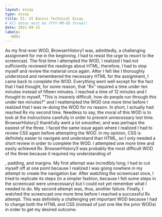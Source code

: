 ```yaml
---
layout: essay
type: essay
title: E1: UI Basics Technical Essay
# All dates must be YYYY-MM-DD format!
date: 2021-09-15
labels:
  -WODs
---
```


As my first-ever WOD, BrowserHistory1 was, admittedly, a challenging assignment for me in the beginning. I had to resist the urge to resort to the screencast. The first time I attempted the WOD, I realized I had not sufficiently reviewed the readings about HTML; therefore, I had to stop myself and review the material once again. After I felt like I thoroughly understood and remembered the necessary HTML for the assignment, I came back to complete the WOD. Everything went well except for the fact that I had thought, for some reason, that "Rx" required a time under ten minutes instead of fifteen minutes. I reached a time of 12 minutes and I thought to myself, "This is insanely difficult, how do people run through this under ten minutes?" and I reattempted the WOD one more time before I realized that I was re-doing the WOD for no reason. In short, I actually had reached Rx my second time. Needless to say, the moral of this WOD is to look at the instructions carefully in order to prevent unnecessary lost time.
BrowserHistory2 thankfully went a lot smoother, and was perhaps the easiest of the three. I faced the same issue again where I realized I had to review CSS again before attempting the WOD. In my opinion, CSS is definitely easier to navigate and understand than HTML, so I only needed a short review in order to complete the WOD. I attempted one more time and easily achieved Rx.
BrowserHistory3 was probably the most difficult WOD of the three because it required my understanding of <div>, padding, and margins. My first attempt was incredibly long; I had to cut myself off at one point because I realized I was going nowhere in my attempt to create the navigation bar. After watching the screencast once, I tried to replicate its steps (in a simpler fashion, because I felt some steps in the screencast were unnecessary) but I could not yet remember what I needed to do. My second attempt was, thus, another failure. Finally, I watched the screencast one more time before I reached a successful Rx attempt. This was definitely a challenging yet important WOD because I had to change both the HTML and CSS (instead of just one like the prior WODs) in order to get my desired outcome.
